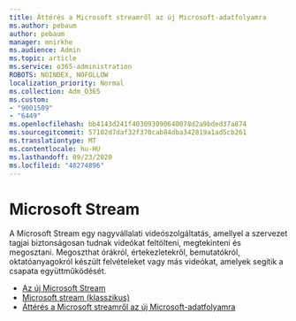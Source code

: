 ```yaml
---
title: Áttérés a Microsoft streamről az új Microsoft-adatfolyamra
ms.author: pebaum
author: pebaum
manager: mnirkhe
ms.audience: Admin
ms.topic: article
ms.service: o365-administration
ROBOTS: NOINDEX, NOFOLLOW
localization_priority: Normal
ms.collection: Adm_O365
ms.custom:
- "9001509"
- "6449"
ms.openlocfilehash: bb4143d241f403093090640078d2a9bded37a874
ms.sourcegitcommit: 57102d7daf32f370cab84dba342819a1ad5cb261
ms.translationtype: MT
ms.contentlocale: hu-HU
ms.lasthandoff: 09/23/2020
ms.locfileid: "48274896"
---
```

# <a name="microsoft-stream"></a>Microsoft Stream

A Microsoft Stream egy nagyvállalati videószolgáltatás, amellyel a szervezet tagjai biztonságosan tudnak videókat feltölteni, megtekinteni és megosztani. Megoszthat órákról, értekezletekről, bemutatókról, oktatóanyagokról készült felvételeket vagy más videókat, amelyek segítik a csapata együttműködését.  

- [Az új Microsoft Stream](https://docs.microsoft.com/stream/new-stream)
- [Microsoft stream (klasszikus)](https://docs.microsoft.com/stream/overview)
- [Áttérés a Microsoft streamről az új Microsoft-adatfolyamra](https://docs.microsoft.com/stream/classic-migration)